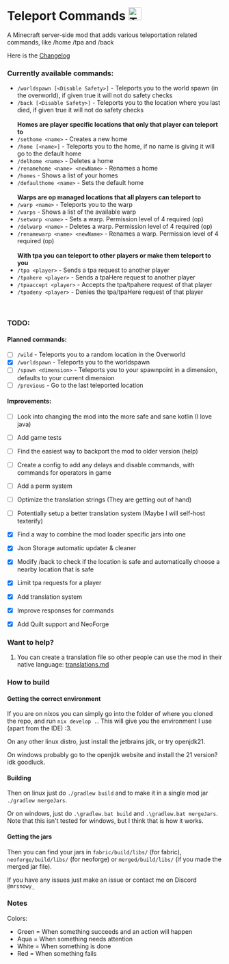 # Teleport Commands <img alt="Teleport Commands Logo" src="https://raw.githubusercontent.com/MrSn0wy/TeleportCommands/main/common/src/main/resources/teleport_commands.png" width="30"/>

A Minecraft server-side mod that adds various teleportation related commands, like /home /tpa and /back

Here is the [Changelog](https://github.com/MrSn0wy/TeleportCommands/blob/main/CHANGELOG.md)

### Currently available commands:

- `/worldspawn [<Disable Safety>]` - Teleports you to the world spawn (in the overworld), if given true it will not do safety checks
- `/back [<Disable Safety>]` -  Teleports you to the location where you last died, if given true it will not do safety checks
<br><br>
    **Homes are player specific locations that only that player can teleport to**
- `/sethome <name>` - Creates a new home
- `/home [<name>]` - Teleports you to the home, if no name is giving it will go to the default home
- `/delhome <name>` - Deletes a home
- `/renamehome <name> <newName>` - Renames a home
- `/homes` - Shows a list of your homes
- `/defaulthome <name>` - Sets the default home
<br><br>
    **Warps are op managed locations that all players can teleport to**
- `/warp <name>` - Teleports you to the warp
- `/warps` - Shows a list of the available warp
- `/setwarp <name>` - Sets a warp. Permission level of 4 required (op)
- `/delwarp <name>` - Deletes a warp. Permission level of 4 required (op)
- `/renamewarp <name> <newName>` - Renames a warp. Permission level of 4 required (op)
<br><br>
    **With tpa you can teleport to other players or make them teleport to you**
- `/tpa <player>` - Sends a tpa request to another player
- `/tpahere <player>` - Sends a tpaHere request to another player
- `/tpaaccept <player>` -  Accepts the tpa/tpahere request of that player
- `/tpadeny <player>` - Denies the tpa/tpaHere request of that player

<br>

### TODO:
#### Planned commands:
- [ ] `/wild` - Teleports you to a random location in the Overworld
- [x] `/worldspawn` - Teleports you to the worldspawn
- [ ] `/spawn <dimension>` - Teleports you to your spawnpoint in a dimension, defaults to your current dimension
- [ ] `/previous` - Go to the last teleported location

#### Improvements:
- [ ] Look into changing the mod into the more safe and sane kotlin (I love java)
- [ ] Add game tests
- [ ] Find the easiest way to backport the mod to older version (help)
- [ ] Create a config to add any delays and disable commands, with commands for operators in game
- [ ] Add a perm system
- [ ] Optimize the translation strings (They are getting out of hand)
- [ ] Potentially setup a better translation system (Maybe I will self-host texterify)
- [x] Find a way to combine the mod loader specific jars into one
- [x] Json Storage automatic updater & cleaner
- [x] Modify /back to check if the location is safe and automatically choose a nearby location that is safe
- [x] Limit tpa requests for a player
- [x] Add translation system
- [x] Improve responses for commands
- [x] Add Quilt support and NeoForge


### Want to help?
1. You can create a translation file so other people can use the mod in their native language: [translations.md](./common/src/main/resources/assets/teleport_commands/lang/translations.md)


### How to build
#### Getting the correct environment
If you are on nixos you can simply go into the folder of where you cloned the repo, and run `nix develop .`. This will give you the environment I use (apart from the IDE) :3.

On any other linux distro, just install the jetbrains jdk, or try openjdk21.

On windows probably go to the openjdk website and install the 21 version? idk goodluck.

#### Building
Then on linux just do `./gradlew build` and to make it in a single mod jar `./gradlew mergeJars`.

Or on windows, just do `.\gradlew.bat build` and `.\gradlew.bat mergeJars`.
Note that this isn't tested for windows, but I think that is how it works.

#### Getting the jars
Then you can find your jars in `fabric/build/libs/` (for fabric), `neoforge/build/libs/` (for neoforge) or `merged/build/libs/` (if you made the merged jar file).

If you have any issues just make an issue or contact me on Discord `@mrsnowy_`

### Notes
Colors: 
- Green = When something succeeds and an action will happen
- Aqua = When something needs attention
- White = When something is done
- Red = When something fails